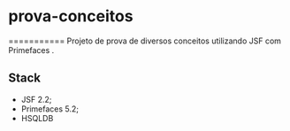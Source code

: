# prova-conceitos
===========
Projeto de prova de diversos conceitos utilizando JSF com Primefaces .

## Stack

* JSF 2.2;
* Primefaces 5.2;
* HSQLDB
